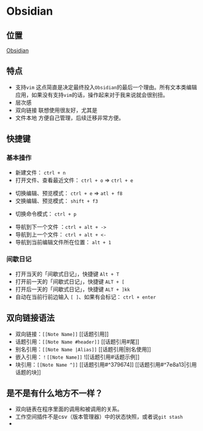 # Obsidian
## 位置
[Obsidian](https://obsidian.md/)

## 特点
* 支持`vim`
	这点简直是决定最终投入`Obsidian`的最后一个理由。所有文本类编辑应用，如果没有支持`vim`的话，操作起来对于我来说就会很别扭。
* 层次感
* 双向链接
	联想使用很友好，尤其是
* 文件本地
	方便自己管理，后续迁移非常方便。

## 快捷键
### 基本操作
* 新建文件： `ctrl + n`
* 打开文件、查看最近文件： `ctrl + o` => `ctrl + e`
-  切换编辑、预览模式： `ctrl + e`  => `atl + f8` 
- 交换编辑、预览模式： `shift + f3`
* 切换命令模式： `ctrl + p`
- 导航到下一个文件 ：`ctrl + alt + ->`
- 导航到上一个文件： `ctrl + alt + <-`
- 导航到当前编辑文件所在位置： `alt + 1`
### 间歇日记
- 打开当天的「间歇式日记」，快捷键 `Alt + T`
- 打开前一天的「间歇式日记」，快捷键 `ALT + [`
- 打开后一天的「间歇式日记」，快捷键 `ALT + ]kk`
- 自动在当前行前边输入 `[ ]`、如果有会标记： `ctrl + enter`

## 双向链接语法
-   双向链接：`[[Note Name]]`
	[[话题引用]]
-   话题引用：`[[Note Name #header]]`
	[[话题引用#尾]]
-   别名引用：`[[Note Name |Alias]]`
	[[话题引用|别名使用]]
-   嵌入引用：`！[[Note Name]]`
	![[话题引用#话题示例]]
-   块引用：`[[Note Name ^]]`
	 [[话题引用#^379674]] [[话题引用#^7e8a13|引用话题的块]]



## 是不是有什么地方不一样？
- 双向链表在程序里面的调用和被调用的关系。
- 工作空间插件不是csv（版本管理器）中的状态快照，或者说`git stash`
- 
